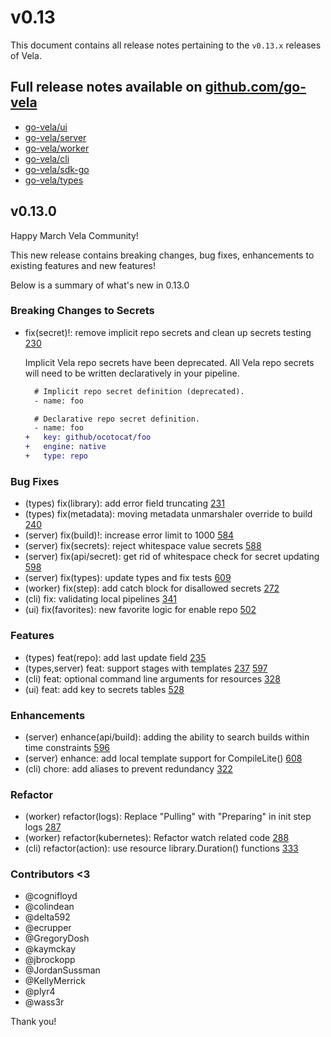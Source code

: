# v0.13

This document contains all release notes pertaining to the `v0.13.x` releases of Vela.

## Full release notes available on [github.com/go-vela](https://github.com/go-vela)

* [go-vela/ui](https://github.com/go-vela/ui/releases)
* [go-vela/server](https://github.com/go-vela/server/releases)
* [go-vela/worker](https://github.com/go-vela/worker/releases)
* [go-vela/cli](https://github.com/go-vela/cli/releases)
* [go-vela/sdk-go](https://github.com/go-vela/sdk-go/releases)
* [go-vela/types](https://github.com/go-vela/types/releases)

## v0.13.0

Happy March Vela Community!

This new release contains breaking changes, bug fixes, enhancements to existing features and new features!

Below is a summary of what's new in 0.13.0

### Breaking Changes to Secrets

* fix(secret)!: remove implicit repo secrets and clean up secrets testing [230](https://github.com/go-vela/types/pull/230)

  Implicit Vela repo secrets have been deprecated. All Vela repo secrets will need to be written declaratively in your pipeline.

  ```diff
    # Implicit repo secret definition (deprecated).
    - name: foo

    # Declarative repo secret definition.
    - name: foo
  +   key: github/ocotocat/foo
  +   engine: native
  +   type: repo
  ```

### Bug Fixes

* (types) fix(library): add error field truncating [231](https://github.com/go-vela/types/pull/231)
* (types) fix(metadata): moving metadata unmarshaler override to build [240](https://github.com/go-vela/types/pull/240)
* (server) fix(build)!: increase error limit to 1000 [584](https://github.com/go-vela/server/pull/584)
* (server) fix(secrets): reject whitespace value secrets [588](https://github.com/go-vela/server/pull/588)
* (server) fix(api/secret): get rid of whitespace check for secret updating [598](https://github.com/go-vela/server/pull/598)
* (server) fix(types): update types and fix tests [609](https://github.com/go-vela/server/pull/609)
* (worker) fix(step): add catch block for disallowed secrets [272](https://github.com/go-vela/worker/pull/272)
* (cli) fix: validating local pipelines [341](https://github.com/go-vela/cli/pull/341)
* (ui) fix(favorites): new favorite logic for enable repo [502](https://github.com/go-vela/ui/pull/502)

### Features

* (types) feat(repo): add last update field [235](https://github.com/go-vela/types/pull/235)
* (types,server) feat: support stages with templates [237](https://github.com/go-vela/types/pull/237) [597](https://github.com/go-vela/server/pull/597)
* (cli) feat: optional command line arguments for resources [328](https://github.com/go-vela/cli/pull/328)
* (ui) feat: add key to secrets tables [528](https://github.com/go-vela/ui/pull/528)

### Enhancements

* (server) enhance(api/build): adding the ability to search builds within time constraints [596](https://github.com/go-vela/server/pull/586)
* (server) enhance: add local template support for CompileLite() [608](https://github.com/go-vela/server/pull/608)
* (cli) chore: add aliases to prevent redundancy [322](https://github.com/go-vela/cli/pull/322)

### Refactor

* (worker) refactor(logs): Replace "Pulling" with "Preparing" in init step logs [287](https://github.com/go-vela/worker/pull/287)
* (worker) refactor(kubernetes): Refactor watch related code [288](https://github.com/go-vela/worker/pull/288)
* (cli) refactor(action): use resource library.Duration() functions [333](https://github.com/go-vela/cli/pull/333)

### Contributors <3

* @cognifloyd
* @colindean
* @delta592
* @ecrupper
* @GregoryDosh
* @kaymckay
* @jbrockopp
* @JordanSussman
* @KellyMerrick
* @plyr4
* @wass3r

Thank you!
